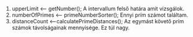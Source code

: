 1. upperLimit <-- getNumber();
A intervallum felső határa amit vizsgálok.
2. numberOfPrimes <-- primeNumberSorter();
Ennyi prím számot találtam.
3. distanceCount <--calculatePrimeDistances();
Az egymást követő prím számok távolságainak mennyisége. Ez túl nagy.
